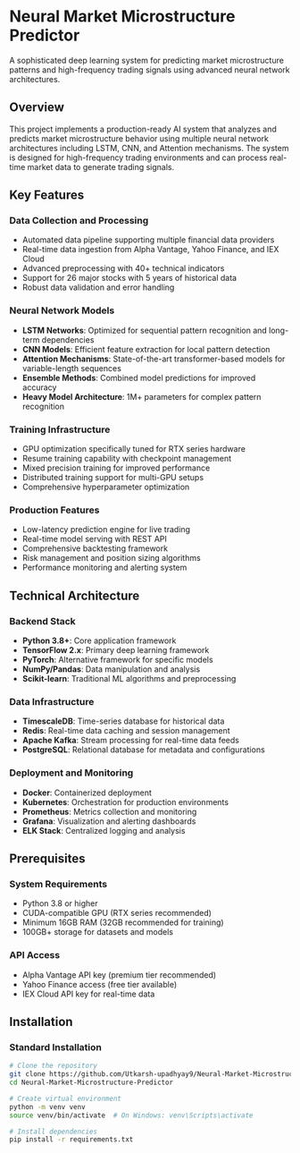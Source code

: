 # Neural Market Microstructure Predictor

A sophisticated deep learning system for predicting market microstructure patterns and high-frequency trading signals using advanced neural network architectures.

## Overview

This project implements a production-ready AI system that analyzes and predicts market microstructure behavior using multiple neural network architectures including LSTM, CNN, and Attention mechanisms. The system is designed for high-frequency trading environments and can process real-time market data to generate trading signals.

## Key Features

### Data Collection and Processing
- Automated data pipeline supporting multiple financial data providers
- Real-time data ingestion from Alpha Vantage, Yahoo Finance, and IEX Cloud
- Advanced preprocessing with 40+ technical indicators
- Support for 26 major stocks with 5 years of historical data
- Robust data validation and error handling

### Neural Network Models
- **LSTM Networks**: Optimized for sequential pattern recognition and long-term dependencies
- **CNN Models**: Efficient feature extraction for local pattern detection
- **Attention Mechanisms**: State-of-the-art transformer-based models for variable-length sequences
- **Ensemble Methods**: Combined model predictions for improved accuracy
- **Heavy Model Architecture**: 1M+ parameters for complex pattern recognition

### Training Infrastructure
- GPU optimization specifically tuned for RTX series hardware
- Resume training capability with checkpoint management
- Mixed precision training for improved performance
- Distributed training support for multi-GPU setups
- Comprehensive hyperparameter optimization

### Production Features
- Low-latency prediction engine for live trading
- Real-time model serving with REST API
- Comprehensive backtesting framework
- Risk management and position sizing algorithms
- Performance monitoring and alerting system

## Technical Architecture

### Backend Stack
- **Python 3.8+**: Core application framework
- **TensorFlow 2.x**: Primary deep learning framework
- **PyTorch**: Alternative framework for specific models
- **NumPy/Pandas**: Data manipulation and analysis
- **Scikit-learn**: Traditional ML algorithms and preprocessing

### Data Infrastructure
- **TimescaleDB**: Time-series database for historical data
- **Redis**: Real-time data caching and session management
- **Apache Kafka**: Stream processing for real-time data feeds
- **PostgreSQL**: Relational database for metadata and configurations

### Deployment and Monitoring
- **Docker**: Containerized deployment
- **Kubernetes**: Orchestration for production environments
- **Prometheus**: Metrics collection and monitoring
- **Grafana**: Visualization and alerting dashboards
- **ELK Stack**: Centralized logging and analysis

## Prerequisites

### System Requirements
- Python 3.8 or higher
- CUDA-compatible GPU (RTX series recommended)
- Minimum 16GB RAM (32GB recommended for training)
- 100GB+ storage for datasets and models

### API Access
- Alpha Vantage API key (premium tier recommended)
- Yahoo Finance access (free tier available)
- IEX Cloud API key for real-time data

## Installation

### Standard Installation

```bash
# Clone the repository
git clone https://github.com/Utkarsh-upadhyay9/Neural-Market-Microstructure-Predictor.git
cd Neural-Market-Microstructure-Predictor

# Create virtual environment
python -m venv venv
source venv/bin/activate  # On Windows: venv\Scripts\activate

# Install dependencies
pip install -r requirements.txt


